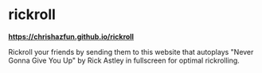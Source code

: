 # rickroll
<strong> https://chrishazfun.github.io/rickroll </strong>

Rickroll your friends by sending them to this website that autoplays "Never Gonna Give You Up" by Rick Astley in fullscreen for optimal rickrolling.
